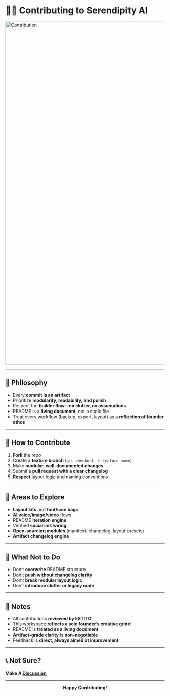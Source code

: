 # 🤝🏻 Contributing to Serendipity AI

<img width="1920" height="1080" alt="Contribution" src="https://github.com/user-attachments/assets/66316da5-2bc4-4194-be08-4a3600c294ad" />

---

## 🧠 Philosophy

- Every **commit is an artifact**
- Prioritize **modularity, readability, and polish**
- Respect the **builder flow—no clutter, no assumptions**
- README is a **living document**, not a static file
- Treat every workflow (backup, export, layout) as a **reflection of founder ethos**

---

## 🧪 How to Contribute

1. **Fork** the repo  
2. Create a **feature branch** (`git checkout -b feature-name`)  
3. Make **modular, well-documented changes**
4. Submit a **pull request with a clear changelog**
5. **Respect** layout logic and naming conventions

---

## 🧱 Areas to Explore

- **Layout kits** and **font/icon bags**  
- **AI voice/image/video** flows  
- README **iteration engine**
- Verified **social link wiring**
- **Open-sourcing modules** (manifest, changelog, layout presets)  
- **Artifact changelog engine**

---

## 🚫 What Not to Do

- Don’t **overwrite** README structure  
- Don’t **push without changelog clarity**
- Don’t **break modular layout logic**
- Don’t **introduce clutter or legacy code**

---

## 🧾 Notes

- All contributions **reviewed by ESTITO**
- This workspace **reflects a solo founder’s creative grind**
- README is **treated as a living document**
- **Artifact-grade clarity** is **non-negotiable**
- Feedback is **direct, always aimed at improvement**

---

## 📞 Not Sure?

**Make A [Discussion](https://github.com/ESTITO-XP/Serendipity-AI/discussions)**

---

<div align="center">

**Happy Contributing!**
<div>

